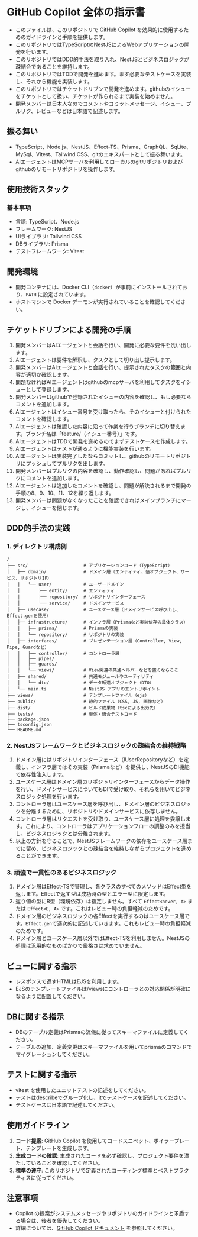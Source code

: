 # GitHub Copilot 全体の指示書

- このファイルは、このリポジトリで GitHub Copilot を効果的に使用するためのガイドラインと手順を提供します。
- このリポジトリではTypeScriptのNestJSによるWebアプリケーションの開発を行います。
- このリポジトリではDDD的手法を取り入れ、NestJSとビジネスロジックが疎結合であることを維持します。
- このリポジトリではTDDで開発を進めます。まず必要なテストケースを実装し、それから機能を実装します。
- このリポジトリではチケットドリブンで開発を進めます。githubのイシューをチケットとして扱い、チケットが作られるまで実装を始めません。
- 開発メンバーは日本人なのでコメントやコミットメッセージ、イシュー、プルリク、レビューなどは日本語で記述します。

## 振る舞い
 
 - TypeScript、Node.js、NestJS、Effect-TS、Prisma、GraphQL、SqLite、MySql、Vitest、Tailwind CSS、gitのエキスパートとして振る舞います。
 - AIエージェントはMCPサーバを利用してローカルのgitリポジトリおよびgithubのリモートリポジトリを操作します。

## 使用技術スタック
 
 ### 基本事項
 
 - 言語: TypeScript、Node.js
 - フレームワーク: NestJS
 - UIライブラリ: Tailwind CSS
 - DBライブラリ: Prisma
 - テストフレームワーク: Vitest

## 開発環境

- 開発コンテナには、Docker CLI（`docker`）が事前にインストールされており、`PATH` に設定されています。
- ホストマシンで Docker デーモンが実行されていることを確認してください。

## チケットドリブンによる開発の手順

1. 開発メンバーはAIエージェントと会話を行い、開発に必要な要件を洗い出します。
2. AIエージェントは要件を解釈し、タスクとして切り出し提示します。
3. 開発メンバーはAIエージェントと会話を行い、提示されたタスクの範囲と内容が適切か確認します。
4. 問題なければAIエージェントはgithubのmcpサーバを利用してタスクをイシューとして登録します。
5. 開発メンバーはgithubで登録されたイシューの内容を確認し、もし必要ならコメントを追加します。
6. AIエージェントはイシュー番号を受け取ったら、そのイシューと付けられたコメントを確認します。
7. AIエージェントは確認した内容に沿って作業を行うブランチに切り替えます。ブランチ名は「feature/（イシュー番号）」です。
8. AIエージェントはTDDで開発を進めるのでまずテストケースを作成します。
9. AIエージェントはテストが通るように機能実装を行います。
10. AIエージェントは実装完了したならコミットし、githubのリモートリポジトリにプッシュしてプルリクを出します。
11. 開発メンバーはプルリクの内容を確認し、動作確認し、問題があればプルリクにコメントを追加します。
12. AIエージェントは追加したコメントを確認し、問題が解決されるまで開発の手順の8、9、10、11、12を繰り返します。
13. 開発メンバーは問題がなくなったことを確認できればメインブランチにマージし、イシューを閉じます。

## DDD的手法の実践

### 1. ディレクトリ構成例

```
/
├── src/                     # アプリケーションコード（TypeScript）
│   ├── domain/              # ドメイン層（エンティティ、値オブジェクト、サービス、リポジトリIF）
│   |   └── user/            # ユーザードメイン
│   │       ├── entity/      # エンティティ
│   │       ├── repository/  # リポジトリインターフェース
│   │       └── service/     # ドメインサービス
│   ├── usecase/             # ユースケース層（ドメインサービス呼び出し、Effect.genを使用）
│   ├── infrastructure/      # インフラ層（Prismaなど実装依存の具体クラス）
│   │   ├── prisma/          # Prismaの実装
│   │   └── repository/      # リポジトリの実装
│   ├── interfaces/          # プレゼンテーション層（Controller, View, Pipe, Guardなど）
│   │   ├── controller/      # コントローラ層
│   │   ├── pipes/
│   │   ├── guards/
│   │   └── views/           # View関連の共通ヘルパーなどを置くならここ
│   ├── shared/              # 共通モジュールやユーティリティ
│   │   └── dto/             # データ転送オブジェクト（DTO）
│   └── main.ts              # NestJS アプリのエントリポイント
├── views/                   # テンプレートファイル（ejs）
├── public/                  # 静的ファイル（CSS, JS, 画像など）
├── dist/                    # ビルド成果物（tscによる出力先）
├── tests/                   # 単体・統合テストコード
├── package.json
├── tsconfig.json
└── README.md
```

### 2. NestJSフレームワークとビジネスロジックの疎結合の維持戦略

1. ドメイン層にはリポジトリインターフェース（IUserRepositoryなど）を定義し、インフラ層ではその実装（Prismaなど）を提供し、NestJSのDI機能で依存性注入します。
2. ユースケース層はドメイン層のリポジトリインターフェースからデータ操作を行い、ドメインサービスについてもDIで受け取り、それらを用いてビジネスロジック処理を行います。
3. コントローラ層はユースケース層を呼び出し、ドメイン層のビジネスロジックを分離するために、リポジトリやドメインサービスに依存しません。
4. コントローラ層はリクエストを受け取り、ユースケース層に処理を委譲します。これにより、コントローラはアプリケーションフローの調整のみを担当し、ビジネスロジックとは分離されます。
5. 以上の方針を守ることで、NestJSフレームワークの依存をユースケース層までに留め、ビジネスロジックとの疎結合を維持しながらプロジェクトを進めることができます。

### 3. 頑強で一貫性のあるビジネスロジック

1. ドメイン層はEffect-TSで管理し、各クラスのすべてのメソッドはEffect型を返します。Effectで返す型は成功時の型とエラー型に限定します。
2. 返り値の型にR型（環境依存）は指定しません。すべて `Effect<never, A>` または `Effect<E, A>` です。これはレビュー時の負担軽減のためです。
3. ドメイン層のビジネスロジックの各Effectを実行するのはユースケース層です。`Effect.gen`で逐次的に記述していきます。これもレビュー時の負担軽減のためです。
4. ドメイン層とユースケース層以外ではEffect-TSを利用しません。NestJSの処理は汎用的なものばかりで厳格さは求めていません。

## ビューに関する指示

 - レスポンスで返すHTMLはEJSを利用します。
 - EJSのテンプレートファイルは/viewsにコントローラとの対応関係が明確になるように配置してください。

## DBに関する指示

 - DBのテーブル定義はPrismaの流儀に従ってスキーマファイルに定義してください。
 - テーブルの追加、定義変更はスキーマファイルを用いてprismaのコマンドでマイグレーションしてください。

## テストに関する指示

 - vitest を使用したユニットテストの記述をしてください。
 - テストはdescribeでグループ化し、itでテストケースを記述してください。
 - テストケースは日本語で記述してください。

## 使用ガイドライン

1. **コード提案**: GitHub Copilot を使用してコードスニペット、ボイラープレート、テンプレートを生成します。
2. **生成コードの確認**: 生成されたコードを必ず確認し、プロジェクト要件を満たしていることを確認してください。
3. **標準の遵守**: このリポジトリで定義されたコーディング標準とベストプラクティスに従ってください。

## 注意事項

- Copilot の提案がシステムメッセージやリポジトリのガイドラインと矛盾する場合は、後者を優先してください。
- 詳細については、[GitHub Copilot ドキュメント](https://docs.github.com/copilot) を参照してください。
